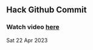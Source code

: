 
 ## Hack Github Commit 
 ### Watch video <a href="https://www.youtube.com">here</a> 
 Sat 22 Apr 2023 
